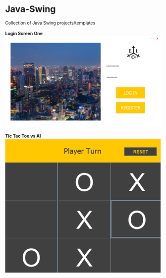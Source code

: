 # Java-Swing
Collection of Java Swing projects/templates
<br>
<br>
**Login Screen One**
![Login screen one](loginOne.png)
<br>
<br>
**Tic Tac Toe vs AI**
![Tic-Tac-Toe](ttt.png)
